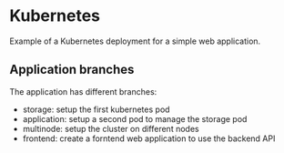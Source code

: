 # Kubernetes

Example of a Kubernetes deployment for a simple web application.

## Application branches

The application has different branches:
* storage: setup the first kubernetes pod
* application: setup a second pod to manage the storage pod
* multinode: setup the cluster on different nodes
* frontend: create a forntend web application to use the backend API
